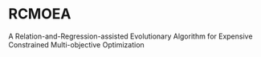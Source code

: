 # RCMOEA
A Relation-and-Regression-assisted Evolutionary Algorithm for Expensive Constrained Multi-objective Optimization
